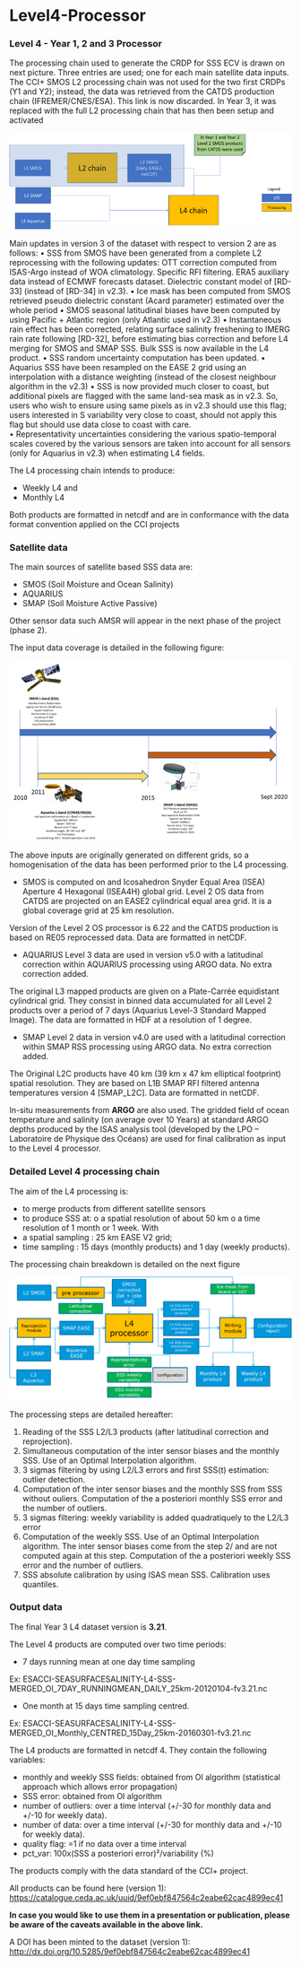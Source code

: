 # Level4-Processor

<h3>Level 4 - Year 1, 2 and 3 Processor</h3>

The processing chain used to generate the CRDP for SSS ECV is drawn on next picture. Three entries are used; one for each main satellite data inputs. The CCI+ SMOS L2 processing chain was not used for the two first CRDPs (Y1 and Y2); instead, the data was retrieved from the CATDS production chain (IFREMER/CNES/ESA). This link is now discarded. In Year 3, it was replaced with the full L2 processing chain that has then been setup and activated 

<img src="https://github.com/CCI-SALINITY/Level4-Processor/blob/master/Year3/CCI%20salinity%20production%20chain.png">

Main updates in version 3 of the dataset with respect to version 2 are as follows:
•	SSS from SMOS have been generated from a complete L2 reprocessing with the following updates: OTT correction computed from ISAS-Argo instead of WOA climatology. Specific RFI filtering. ERA5 auxiliary data instead of ECMWF forecasts dataset. Dielectric constant model of [RD-33] (instead of [RD-34] in v2.3). 
•	Ice mask has been computed from SMOS retrieved pseudo dielectric constant (Acard parameter) estimated over the whole period
•	SMOS seasonal latitudinal biases have been computed by using Pacific + Atlantic region (only Atlantic used in v2.3)
•	Instantaneous rain effect has been corrected, relating surface salinity freshening to IMERG rain rate following [RD-32], before estimating bias correction and before L4 merging for SMOS and SMAP SSS. Bulk SSS is now available in the L4 product. 
•	SSS random uncertainty computation has been updated. 
•	Aquarius SSS have been resampled on the EASE 2 grid using an interpolation with a distance weighting (instead of the closest neighbour algorithm in the v2.3)
•	SSS is now provided much closer to coast, but additional pixels are flagged with the same land-sea mask as in v2.3. So, users who wish to ensure using same pixels as in v2.3 should use this flag; users interested in S variability very close to coast, should not apply this flag but should use data close to coast with care.   
•	Representativity uncertainties considering the various spatio-temporal scales covered by the various sensors are taken into account for all sensors (only for Aquarius in v2.3) when estimating L4 fields. 

The L4 processing chain intends to produce:
-	Weekly L4 and
-	Monthly L4

Both products are formatted in netcdf and are in conformance with the data format convention applied on the CCI projects 

<h3>Satellite data</h3>

The main sources of satellite based SSS data are:
-	SMOS (Soil Moisture and Ocean Salinity)
-	AQUARIUS
-	SMAP (Soil Moisture Active Passive)

Other sensor data such AMSR will appear in the next phase of the project (phase 2).

The input data coverage is detailed in the following figure:

<img src="https://github.com/CCI-SALINITY/Level4-Processor/blob/master/Year3/CCI%20salinity%20satellite%20data%201.png">

The above inputs are originally generated on different grids, so a homogenisation of the data has been performed prior to the L4 processing.

-	SMOS is computed on and Icosahedron Snyder Equal Area (ISEA) Aperture 4 Hexagonal (ISEA4H) global grid. Level 2 OS data from CATDS are projected on an EASE2 cylindrical equal area grid. It is a global coverage grid at 25 km resolution.

Version of the Level 2 OS processor is 6.22 and the CATDS production is based on RE05 reprocessed data. Data are formatted in netCDF.

-	AQUARIUS Level 3 data are used in version v5.0 with a latitudinal correction within AQUARIUS processing using ARGO data. No extra correction added.

The original L3 mapped products are given on a Plate-Carrée equidistant cylindrical grid. They consist in binned data accumulated for all Level 2 products over a period of 7 days (Aquarius Level-3 Standard Mapped Image). The data are formatted in HDF at a resolution of 1 degree.

-	SMAP Level 2 data in version v4.0 are used with a latitudinal correction within SMAP RSS processing using ARGO data. No extra correction added.

The Original L2C products have 40 km (39 km x 47 km elliptical footprint) spatial resolution. They are based on L1B SMAP RFI filtered antenna temperatures version 4 [SMAP_L2C]. Data are formatted in netCDF.

In-situ measurements from <b>ARGO</b> are also used. The gridded field of ocean temperature and salinity (on average over 10 Years) at standard ARGO depths produced by the ISAS analysis tool (developed by the LPO – Laboratoire de Physique des Océans) are used for final calibration as input to the Level 4 processor.

<h3>Detailed Level 4 processing chain </h3>

The aim of the L4 processing is: 
-	to merge products from different satellite sensors
-	to produce SSS at:
o	a spatial resolution of about 50 km
o	a time resolution of 1 month or 1 week.
With 
-	a spatial sampling : 25 km EASE V2 grid; 
-	time sampling : 15 days (monthly products) and 1 day (weekly products).

The processing chain breakdown is detailed on the next figure

<img src="https://github.com/CCI-SALINITY/Level4-Processor/blob/master/Year2/CCI%20salinity%20full%20production%20chain.png">

The processing steps are detailed hereafter:
1.	Reading of the SSS L2/L3 products (after latitudinal correction and reprojection).
2.	 Simultaneous computation of the inter sensor biases and the monthly SSS. Use of an Optimal Interpolation algorithm.
3.	3 sigmas filtering by using L2/L3 errors and first SSS(t) estimation: outlier detection.
4.	Computation of the inter sensor biases and the monthly SSS from SSS without ouliers. Computation of the a posteriori monthly SSS error and the number of outliers. 
5.	3 sigmas filtering: weekly variability is added quadratiquely to the L2/L3 error
6.	Computation of the weekly SSS. Use of an Optimal Interpolation algorithm. The inter sensor biases come from the step 2/ and are not computed again at this step. Computation of the a posteriori weekly SSS error and the number of outliers. 
7.	SSS absolute calibration by using ISAS mean SSS. Calibration uses quantiles.


<h3>Output data</h3>

The final Year 3 L4 dataset version is <b>3.21</b>.

The Level 4 products are computed over two time periods:
-	7 days running mean at one day time sampling

Ex: ESACCI-SEASURFACESALINITY-L4-SSS-MERGED_OI_7DAY_RUNNINGMEAN_DAILY_25km-20120104-fv3.21.nc

-	One month at 15 days time sampling centred.

Ex: ESACCI-SEASURFACESALINITY-L4-SSS-MERGED_OI_Monthly_CENTRED_15Day_25km-20160301-fv3.21.nc

The L4 products are formatted in netcdf 4. They contain the following variables:
-	monthly and weekly SSS fields: obtained from OI algorithm (statistical approach which allows error propagation)
-	SSS error:  obtained from OI algorithm
-	number of outliers: over a time interval
(+/-30 for monthly data and +/-10 for weekly data).
-	number of data: over a time interval
(+/-30 for monthly data and +/-10 for weekly data).
-	quality flag: =1 if no data over a time interval
-	pct_var:  100x(SSS a posteriori error)²/variability  (%)

The products comply with the data standard of the CCI+ project.

All products can be found here (version 1):  https://catalogue.ceda.ac.uk/uuid/9ef0ebf847564c2eabe62cac4899ec41

<b>In case you would like to use them in a presentation or publication, please be aware of the caveats available in the above link.</b>

A DOI has been minted to the dataset (version 1): http://dx.doi.org/10.5285/9ef0ebf847564c2eabe62cac4899ec41



